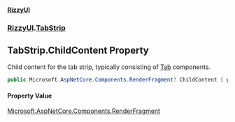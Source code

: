 #### [RizzyUI](index 'index')
### [RizzyUI](RizzyUI 'RizzyUI').[TabStrip](RizzyUI.TabStrip 'RizzyUI.TabStrip')

## TabStrip.ChildContent Property

Child content for the tab strip, typically consisting of [Tab](RizzyUI.Tab 'RizzyUI.Tab') components.

```csharp
public Microsoft.AspNetCore.Components.RenderFragment? ChildContent { get; set; }
```

#### Property Value
[Microsoft.AspNetCore.Components.RenderFragment](https://docs.microsoft.com/en-us/dotnet/api/Microsoft.AspNetCore.Components.RenderFragment 'Microsoft.AspNetCore.Components.RenderFragment')